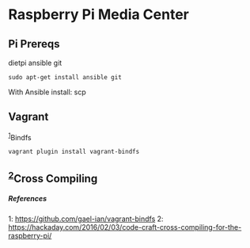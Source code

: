 # Raspberry Pi Media Center

## Pi Prereqs

dietpi
ansible
git

```
sudo apt-get install ansible git
```

With Ansible install:
scp

## Vagrant

<sup>[1]()</sup>Bindfs
```
vagrant plugin install vagrant-bindfs
```

## <sup>[2](https://hackaday.com/2016/02/03/code-craft-cross-compiling-for-the-raspberry-pi/)</sup>Cross Compiling



##### References
1: https://github.com/gael-ian/vagrant-bindfs
2: https://hackaday.com/2016/02/03/code-craft-cross-compiling-for-the-raspberry-pi/

